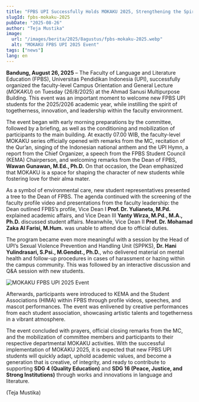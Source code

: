 ```yaml
---
title: "FPBS UPI Successfully Holds MOKAKU 2025, Strengthening the Spirit of Togetherness and Innovation for New Students"
slugId: fpbs-mokaku-2025
pubDate: "2025-08-26"
author: "Teja Mustika"
image:
  url: "/images/berita/2025/8agustus/fpbs-mokaku-2025.webp"
  alt: "MOKAKU FPBS UPI 2025 Event"
tags: ["news"]
lang: en
---
```


**Bandung, August 26, 2025** – The Faculty of Language and Literature Education (FPBS), Universitas Pendidikan Indonesia (UPI), successfully organized the faculty-level Campus Orientation and General Lecture (*MOKAKU*) on Tuesday (26/8/2025) at the Ahmad Sanusi Multipurpose Building. This event was an important moment to welcome new FPBS UPI students for the 2025/2026 academic year, while instilling the spirit of togetherness, innovation, and leadership within the faculty environment.  

The event began with early morning preparations by the committee, followed by a briefing, as well as the conditioning and mobilization of participants to the main building. At exactly 07.00 WIB, the faculty-level MOKAKU series officially opened with remarks from the MC, recitation of the Qur’an, singing of the Indonesian national anthem and the UPI Hymn, a report from the Chief Organizer, a speech from the FPBS Student Council (KEMA) Chairperson, and welcoming remarks from the Dean of FPBS, **Wawan Gunawan, M.Ed., Ph.D.** On that occasion, the Dean emphasized that MOKAKU is a space for shaping the character of new students while fostering love for their alma mater.  

As a symbol of environmental care, new student representatives presented a tree to the Dean of FPBS. The agenda continued with the screening of the faculty profile video and presentations from the faculty leadership: the Dean outlined FPBS’s profile, Vice Dean I **Prof. Dr. Yulianeta, M.Pd.** explained academic affairs, and Vice Dean III **Yanty Wirza, M.Pd., M.A., Ph.D.** discussed student affairs. Meanwhile, Vice Dean II **Prof. Dr. Mohamad Zaka Al Farisi, M.Hum.** was unable to attend due to official duties.  

The program became even more meaningful with a session by the Head of UPI’s Sexual Violence Prevention and Handling Unit (SPPKS), **Dr. Hani Yulindrasari, S.Psi., M.Gendst., Ph.D.**, who delivered material on mental health and follow-up procedures in cases of harassment or hazing within the campus community. This was followed by an interactive discussion and Q&A session with new students.  

<!-- Centered full-width image -->
<p class="text-center my-6">
    <img src="/images/berita/2025/8agustus/fpbs-mokaku-2025-1.webp" alt="MOKAKU FPBS UPI 2025 Event" class="mx-auto w-full rounded-lg shadow" loading="lazy" />
</p>

Afterwards, participants were introduced to KEMA and the Student Associations (HIMA) within FPBS through profile videos, speeches, and mascot performances. The event was enlivened by creative performances from each student association, showcasing artistic talents and togetherness in a vibrant atmosphere.  

The event concluded with prayers, official closing remarks from the MC, and the mobilization of committee members and participants to their respective departmental MOKAKU activities. With the successful implementation of MOKAKU 2025, it is expected that new FPBS UPI students will quickly adapt, uphold academic values, and become a generation that is creative, of integrity, and ready to contribute to supporting **SDG 4 (Quality Education)** and **SDG 16 (Peace, Justice, and Strong Institutions)** through works and innovations in language and literature.  

(Teja Mustika)  
